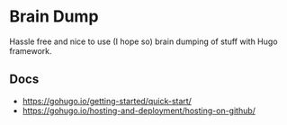 # Brain Dump
Hassle free and nice to use (I hope so) brain dumping of stuff with Hugo framework.
## Docs
* https://gohugo.io/getting-started/quick-start/
* https://gohugo.io/hosting-and-deployment/hosting-on-github/